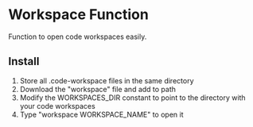 # Workspace Function
Function to open code workspaces easily.

## Install
1. Store all .code-workspace files in the same directory
2. Download the "workspace" file and add to path
3. Modify the WORKSPACES_DIR constant to point to the directory with your code workspaces
5. Type "workspace WORKSPACE_NAME" to open it